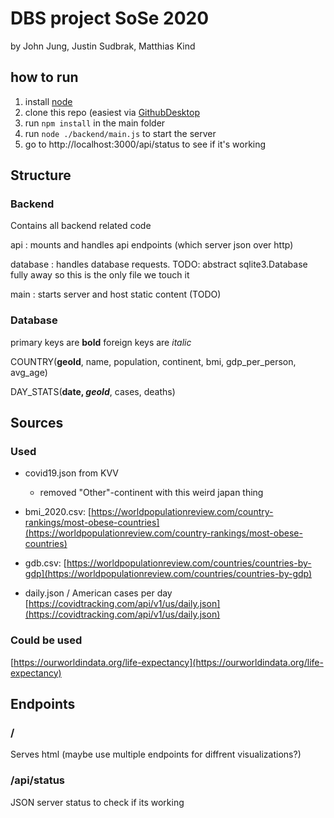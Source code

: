 # DBS project SoSe 2020

by John Jung, Justin Sudbrak, Matthias Kind

## how to run

1. install [node](https://nodejs.org/en/)
2. clone this repo (easiest via [GithubDesktop](https://desktop.github.com/)
3. run `npm install` in the main folder
4. run `node ./backend/main.js` to start the server
5. go to http://localhost:3000/api/status to see if it's working

## Structure

### Backend

Contains all backend related code

api : mounts and handles api endpoints (which server json over http)

database : handles database requests. TODO: abstract sqlite3.Database fully away so this is the only file we touch it

main : starts server and host static content (TODO)


### Database

primary keys are __bold__
foreign keys are *italic*

COUNTRY(__geoId__, name, population, continent, bmi, gdp_per_person, avg_age)

DAY_STATS(__date, *geoId*__, cases, deaths)

        
## Sources

### Used

- covid19.json from KVV
  - removed "Other"-continent with this weird japan thing

- bmi_2020.csv: [https://worldpopulationreview.com/country-rankings/most-obese-countries](https://worldpopulationreview.com/country-rankings/most-obese-countries)

- gdb.csv: [https://worldpopulationreview.com/countries/countries-by-gdp](https://worldpopulationreview.com/countries/countries-by-gdp)

- daily.json / American cases per day [https://covidtracking.com/api/v1/us/daily.json](https://covidtracking.com/api/v1/us/daily.json)


### Could be used

[https://ourworldindata.org/life-expectancy](https://ourworldindata.org/life-expectancy)


## Endpoints

### /

Serves html (maybe use multiple endpoints for diffrent visualizations?)

### /api/status

JSON server status to check if its working
